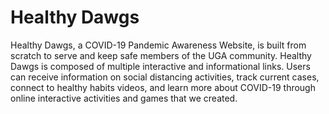 # Healthy Dawgs
Healthy Dawgs, a COVID-19 Pandemic Awareness Website, is built from scratch to serve and keep safe members of the UGA community. Healthy Dawgs is composed of multiple interactive and informational links. Users can receive information on social distancing activities, track current cases, connect to healthy habits videos, and learn more about COVID-19 through online interactive activities and games that we created. 
